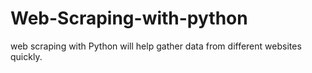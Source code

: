 # Web-Scraping-with-python
web scraping with Python will help gather data from different websites quickly.
